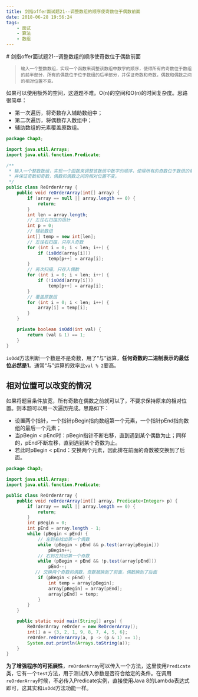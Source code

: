 ```yaml
---
title: 剑指offer面试题21--调整数组的顺序使奇数位于偶数前面
date: 2018-06-28 19:56:24
tags: 
    - 面试
    - 算法
    - 数组
---
```

<meta name="referrer" content="no-referrer" />
# 剑指offer面试题21--调整数组的顺序使奇数位于偶数前面

> ```
> 输入一个整数数组，实现一个函数来调整该数组中数字的顺序，使得所有的奇数位于数组的前半部分，所有的偶数位于位于数组的后半部分，并保证奇数和奇数，偶数和偶数之间的相对位置不变。
> ```

如果可以使用额外的空间，这道题不难。O(n)的空间和O(n)的时间复杂度。思路很简单：

- 第一次遍历，将奇数存入辅助数组中；
- 第二次遍历，将偶数存入数组中；
- 辅助数组的元素覆盖原数组。

```java
package Chap3;

import java.util.Arrays;
import java.util.function.Predicate;

/**
 * 输入一个整数数组，实现一个函数来调整该数组中数字的顺序，使得所有的奇数位于数组的前半部分，所有的偶数位于位于数组的后半部分，
 * 并保证奇数和奇数，偶数和偶数之间的相对位置不变。
 */
public class ReOrderArray {
    public void reOrderArray(int[] array) {
        if (array == null || array.length == 0) {
            return;
        }
        int len = array.length;
        // 左往右扫描的指针
        int p = 0;
        // 辅助数组
        int[] temp = new int[len];
        // 左往右扫描，只存入奇数
        for (int i = 0; i < len; i++) {
            if (isOdd(array[i]))
                temp[p++] = array[i];
        }
        // 再次扫描，只存入偶数
        for (int i = 0; i < len; i++) {
            if (!isOdd(array[i]))
                temp[p++] = array[i];
        }
        // 覆盖原数组
        for (int i = 0; i < len; i++) {
            array[i] = temp[i];
        }
    }

    private boolean isOdd(int val) {
        return (val & 1) == 1;
    }
}

```

`isOdd`方法判断一个数是不是奇数，用了“与”运算，**任何奇数的二进制表示的最低位必然是1**。通常“与”运算的效率比`val % 2`要高。

## 相对位置可以改变的情况

如果将题目条件放宽，所有奇数在偶数之前就可以了，不要求保持原来的相对位置。则本题可以用一次遍历完成。思路如下：

- 设置两个指针，一个指针pBegin指向数组第一个元素，一个指针pEnd指向数组的最后一个元素；
- 当pBegin < pEnd时：pBegin指针不断右移，直到遇到某个偶数为止；同样的，pEnd不断左移，直到遇到某个奇数为止。
- 若此时pBegin < pEnd：交换两个元素，因此排在前面的奇数被交换到了后面。

```java
package Chap3;

import java.util.Arrays;
import java.util.function.Predicate;

public class ReOrderArray {
    public void reOrderArray(int[] array, Predicate<Integer> p) {
        if (array == null || array.length == 0) {
            return;
        }
        int pBegin = 0;
        int pEnd = array.length - 1;
        while (pBegin < pEnd) {
            // 左到右找出第一个偶数
            while (pBegin < pEnd && p.test(array[pBegin]))
                pBegin++;
            // 右到左找出第一个奇数
            while (pBegin < pEnd && !p.test(array[pEnd]))
                pEnd--;
		   // 交换两个奇数和偶数，奇数被换到了前面，偶数换到了后面
            if (pBegin < pEnd) {
                int temp = array[pBegin];
                array[pBegin] = array[pEnd];
                array[pEnd] = temp;
            }
        }
    }

    public static void main(String[] args) {
        ReOrderArray reOrder = new ReOrderArray();
        int[] a = {3, 2, 1, 9, 8, 7, 4, 5, 6};
        reOrder.reOrderArray(a, p -> (p & 1) == 1);
        System.out.println(Arrays.toString(a));
    }
}

```

**为了增强程序的可拓展性**，`reOrderArray`可以传入一个方法，这里使用`Predicate`类，它有一个`test`方法，用于测试传入参数是否符合给定的条件。在调用`reOrderArray`时候，不必传入Predicate实例，直接使用Java 8的Lambda表达式即可，这其实和`isOdd`方法功能一样。


